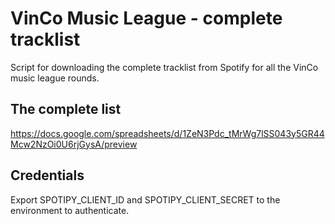 # VinCo Music League - complete tracklist

Script for downloading the complete tracklist from Spotify for all the VinCo music league rounds.

## The complete list

https://docs.google.com/spreadsheets/d/1ZeN3Pdc_tMrWg7lSS043y5GR44Mcw2NzOi0U6rjGysA/preview

## Credentials

Export SPOTIPY_CLIENT_ID and SPOTIPY_CLIENT_SECRET to the environment to authenticate.
